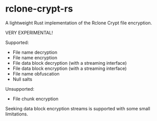 # rclone-crypt-rs

A lightweight Rust implementation of the Rclone Crypt file encryption.

VERY EXPERIMENTAL!

Supported:
- File name decryption
- File name encryption
- File data block decryption (with a streaming interface)
- File data block encryption (with a streaming interface)
- File name obfuscation
- Null salts

Unsupported:
- File chunk encryption

Seeking data block encryption streams is supported with some small limitations.